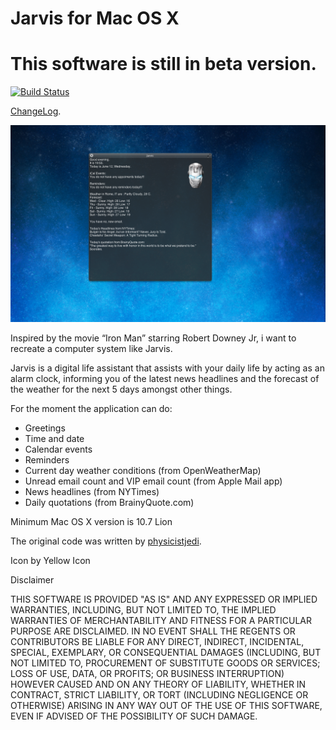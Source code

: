# Jarvis for Mac OS X

# This software is still in beta version.

[![Build Status](https://travis-ci.org/NightIdeasLab/Jarvis.svg)](https://travis-ci.org/NightIdeasLab/Jarvis)

[ChangeLog](http://goo.gl/0GUKo).

![Screenshot](/JarvisHelp/images/Jarvis_screenshot.png)

Inspired by the movie “Iron Man” starring Robert Downey Jr, i want to recreate a computer system like Jarvis.

Jarvis is a digital life assistant that assists with your daily life by acting as an alarm clock, informing you of the latest news headlines and the forecast of the weather for the next 5 days amongst other things.

For the moment the application can do:

* Greetings
* Time and date
* Calendar events
* Reminders
* Current day weather conditions (from OpenWeatherMap)
* Unread email count and VIP email count (from Apple Mail app)
* News headlines (from NYTimes)
* Daily quotations (from BrainyQuote.com)

Minimum Mac OS X version is 10.7 Lion

The original code was written by [physicistjedi](http://goo.gl/MSthr).

Icon by Yellow Icon

Disclaimer

THIS SOFTWARE IS PROVIDED "AS IS" AND ANY EXPRESSED OR IMPLIED WARRANTIES, INCLUDING, BUT NOT LIMITED TO, THE IMPLIED WARRANTIES OF MERCHANTABILITY AND FITNESS FOR A PARTICULAR PURPOSE ARE DISCLAIMED. IN NO EVENT SHALL THE REGENTS OR CONTRIBUTORS BE LIABLE FOR ANY DIRECT, INDIRECT, INCIDENTAL, SPECIAL, EXEMPLARY, OR CONSEQUENTIAL DAMAGES (INCLUDING, BUT NOT LIMITED TO, PROCUREMENT OF SUBSTITUTE GOODS OR SERVICES; LOSS OF USE, DATA, OR PROFITS; OR BUSINESS INTERRUPTION)
HOWEVER CAUSED AND ON ANY THEORY OF LIABILITY, WHETHER IN CONTRACT, STRICT LIABILITY, OR TORT (INCLUDING NEGLIGENCE OR OTHERWISE) ARISING IN ANY WAY OUT OF THE USE OF THIS SOFTWARE, EVEN IF ADVISED OF THE POSSIBILITY OF SUCH DAMAGE.

<!--
* Location of tracked packages


This my morning alarm clock. Design question here is not how it looks like, or how it sounds like. The question is what do you want to hear in the morning in your bed.

an assistant for daily redunant tasks, a digital butler

Jarvis is a digital life assistant, based in the DOS language. Jarvis assists with your daily life by acting as an alarm clock, informing you of the latest news headlines and the forecast of the weather for the next 3 days amongst other things.
-->